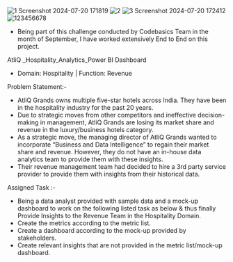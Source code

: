 ![1 Screenshot 2024-07-20 171819](https://github.com/user-attachments/assets/2328c2f3-7c44-4966-915e-77cad365a8d5)
![2](https://github.com/user-attachments/assets/ef43bbff-1e52-415d-af81-9e24749c9bb7)
![3 Screenshot 2024-07-20 172412](https://github.com/user-attachments/assets/121f3252-3c6b-473b-80bd-8fe6672db869)
![123456678](https://github.com/user-attachments/assets/0c81a55d-e15f-4df2-94c1-f5b718f8b54f)
- Being part of this challenge conducted by Codebasics Team in the month of September, I have worked extensively End to End on this project.

AtliQ _Hospitality_Analytics_Power BI Dashboard

- Domain: Hospitality | Function: Revenue

Problem Statement:- 
- AtliQ Grands owns multiple five-star hotels across India. They have been in the hospitality industry for the past 20 years. 
- Due to strategic moves from other competitors and ineffective decision-making in management, AtliQ Grands are losing its market share and revenue in the luxury/business hotels category.
- As a strategic move, the managing director of AtliQ Grands wanted to incorporate “Business and Data Intelligence” to regain their market share and revenue. However, they do not have an in-house data analytics team to provide them with these insights.
- Their revenue management team had decided to hire a 3rd party service provider to provide them with insights from their historical data.




Assigned Task :- 
 - Being a data analyst provided with sample data and a mock-up dashboard to work on the following listed task as below & thus finally Provide Insights to the Revenue Team in the Hospitality Domain.
- Create the metrics according to the metric list.
- Create a dashboard according to the mock-up provided by stakeholders.
- Create relevant insights that are not provided in the metric list/mock-up dashboard.
